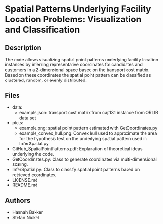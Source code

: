 # Spatial Patterns Underlying Facility Location Problems: Visualization and Classification

## Description
The code allows visualizing spatial point patterns underlying facility location instances by inferring representative coordinates for candidates and customers in a 2-dimensional space based on the transport cost matrix. Based on these coordinates the spatial point pattern can be classified as clustered, random, or evenly distributed.

## Files
- data:
  - example.json: transport cost matrix from cap131 instance from ORLIB data set
- plots:
  - example.png: spatial point pattern estimated with GetCoordinates.py
  - example_convex_hull.png: Convex hull used to approximate the area for the hypothesis test on the underlying spatial pattern used in InferSpatial.py
- GitHub_SpatialPointPatterns.pdf: Explanation of theoretical ideas underlying the code.
- GetCoordinates.py: Class to generate coordinates via multi-dimensional scaling. 
- InferSpatial.py: Class to classify spatial point patterns based on retrieved coordinates.
- LICENSE.md 
- README.md

## Authors
- Hannah Bakker
- Stefan Nickel
